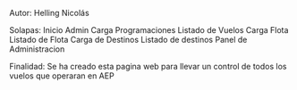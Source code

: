 Autor: Helling Nicolás

Solapas:
  Inicio
  Admin
  Carga Programaciones
  Listado de Vuelos
  Carga Flota
  Listado de Flota
  Carga de Destinos
  Listado de destinos
  Panel de Administracion
  
Finalidad:
  Se ha creado esta pagina web para llevar un control de todos los vuelos que operaran en AEP
  

